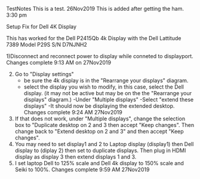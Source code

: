TestNotes
This is a test.  26Nov2019
This is added after getting the ham. 3:30 pm

Setup Fix for Dell 4K Display

This has worked for the Dell P2415Qb 4k Display with the Dell Lattitude 7389  Model P29S  S/N D7NJNH2

1)Disconnect and reconnect power to display while conneted to displayport.  Changes complete 9:13 AM on 27Nov2019

2) Go to "Display settings"
     - be sure the 4k display is in the "Rearrange your displays" diagram.
     - select the display you wish to modify, in this case, select the Dell display. (it may not be active but may be on the the "Rearrange your displays" diagram.)
     -Under "Multiple displays"
          -Select "extend these displays"
          -It should now be displaying the extended desktop.  Changes complete 9:24 AM 27Nov2019
3) If that does not work, under "Multiple displays", change the       selection box to "Duplicate desktop on 2 and 3 then accept
      "Keep changes".  Then change back to "Extend desktop on 2 and 3" and then accept "Keep changes".
4) You may need to set display1 and 2 to Laptop display (display1) then Dell display to (diplay 2) then set to duplicate displays.  Then plug in HDMI display as display 3 then extend displays 1 and 3.
5)  I set laptop Dell to 125% scale and Dell 4k display to 150% scale and Seiki to 100%.
Changes complete 9:59 AM 27Nov2019